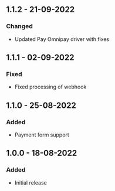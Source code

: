 ## 1.1.2 - 21-09-2022

### Changed
- Updated Pay Omnipay driver with fixes

## 1.1.1 - 02-09-2022

### Fixed
- Fixed processing of webhook

## 1.1.0 - 25-08-2022

### Added
- Payment form support

## 1.0.0 - 18-08-2022

### Added
- Initial release
